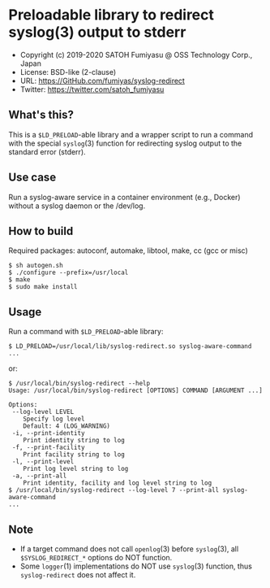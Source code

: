 Preloadable library to redirect syslog(3) output to stderr
======================================================================

  * Copyright (c) 2019-2020 SATOH Fumiyasu @ OSS Technology Corp., Japan
  * License: BSD-like (2-clause)
  * URL: <https://GitHub.com/fumiyas/syslog-redirect>
  * Twitter: <https://twitter.com/satoh_fumiyasu>

What's this?
---------------------------------------------------------------------

This is a `$LD_PRELOAD`-able library and a wrapper script to
run a command with the special `syslog`(3) function for redirecting
syslog output to the standard error (stderr).

Use case
---------------------------------------------------------------------

Run a syslog-aware service in a container environment (e.g., Docker)
without a syslog daemon or the /dev/log.

How to build
---------------------------------------------------------------------

Required packages: autoconf, automake, libtool, make, cc (gcc or misc)

```console
$ sh autogen.sh
$ ./configure --prefix=/usr/local
$ make
$ sudo make install
```

Usage
---------------------------------------------------------------------

Run a command with `$LD_PRELOAD`-able library:

```console
$ LD_PRELOAD=/usr/local/lib/syslog-redirect.so syslog-aware-command
...
```

or:

```console
$ /usr/local/bin/syslog-redirect --help
Usage: /usr/local/bin/syslog-redirect [OPTIONS] COMMAND [ARGUMENT ...]

Options:
 --log-level LEVEL
    Specify log level
    Default: 4 (LOG_WARNING)
 -i, --print-identity
    Print identity string to log
 -f, --print-facility
    Print facility string to log
 -l, --print-level
    Print log level string to log
 -a, --print-all
    Print identity, facility and log level string to log
$ /usr/local/bin/syslog-redirect --log-level 7 --print-all syslog-aware-command
...
```

Note
---------------------------------------------------------------------

* If a target command does not call `openlog`(3) before `syslog`(3),
  all `$SYSLOG_REDIRECT_*` options do NOT function.
* Some `logger`(1) implementations do NOT use `syslog`(3) function,
  thus `syslog-redirect` does not affect it.
